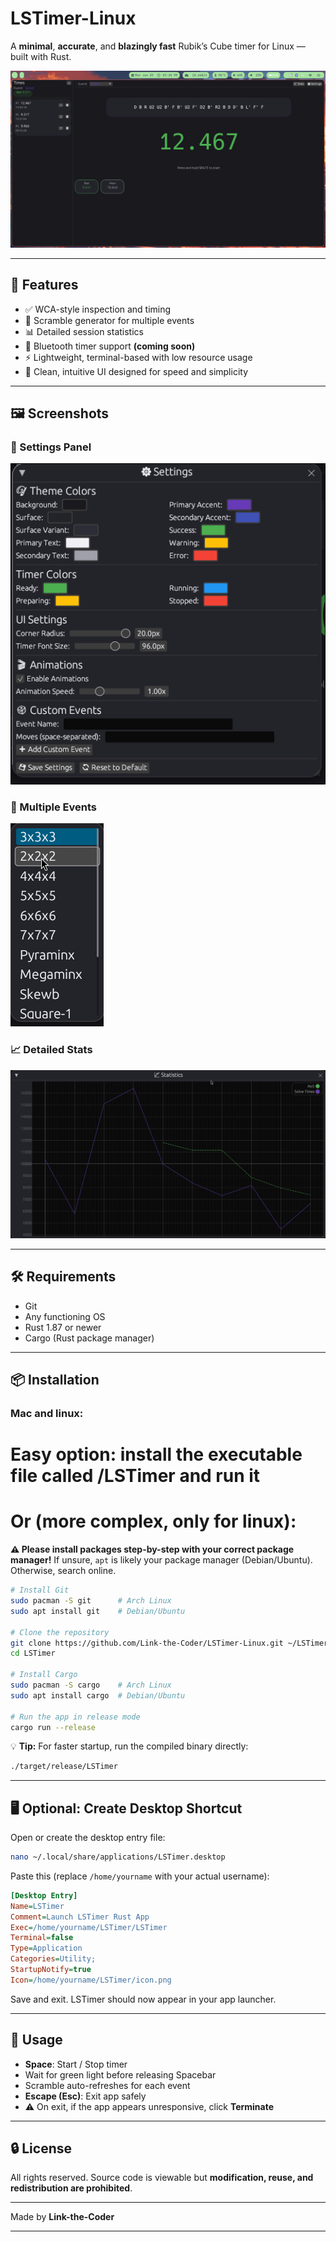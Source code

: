 # **LSTimer-Linux**

A **minimal**, **accurate**, and **blazingly fast** Rubik’s Cube timer for Linux — built with Rust.

![Overview](screenshots/overview.png)

---

## 🚀 Features

* ✅ WCA-style inspection and timing
* 🎯 Scramble generator for multiple events
* 📊 Detailed session statistics
* 🔗 Bluetooth timer support **(coming soon)**
* ⚡ Lightweight, terminal-based with low resource usage
* 🧠 Clean, intuitive UI designed for speed and simplicity

---

## 🖼️ Screenshots

### 🔧 Settings Panel

![Settings](screenshots/settings.png)

### 🧩 Multiple Events

![Multiple Events](screenshots/events.png)

### 📈 Detailed Stats

![Stats](screenshots/stats.png)

---

## 🛠️ Requirements

* Git
* Any functioning OS
* Rust 1.87 or newer
* Cargo (Rust package manager)

---

## 📦 Installation

### Mac and linux:

# Easy option: install the executable file called /LSTimer and run it

# Or (more complex, only for linux):

**⚠️ Please install packages step-by-step with your correct package manager!**
If unsure, `apt` is likely your package manager (Debian/Ubuntu). Otherwise, search online.

```bash
# Install Git
sudo pacman -S git      # Arch Linux
sudo apt install git    # Debian/Ubuntu

# Clone the repository
git clone https://github.com/Link-the-Coder/LSTimer-Linux.git ~/LSTimer
cd LSTimer

# Install Cargo
sudo pacman -S cargo    # Arch Linux
sudo apt install cargo  # Debian/Ubuntu

# Run the app in release mode
cargo run --release
```

💡 **Tip:** For faster startup, run the compiled binary directly:

```bash
./target/release/LSTimer
```

---

## 🖥️ Optional: Create Desktop Shortcut

Open or create the desktop entry file:

```bash
nano ~/.local/share/applications/LSTimer.desktop
```

Paste this (replace `/home/yourname` with your actual username):

```ini
[Desktop Entry]
Name=LSTimer
Comment=Launch LSTimer Rust App
Exec=/home/yourname/LSTimer/LSTimer
Terminal=false
Type=Application
Categories=Utility;
StartupNotify=true
Icon=/home/yourname/LSTimer/icon.png
```

Save and exit.
LSTimer should now appear in your app launcher.

---

## 🧠 Usage

* **Space**: Start / Stop timer
* Wait for green light before releasing Spacebar
* Scramble auto-refreshes for each event
* **Escape (Esc)**: Exit app safely
* ⚠️ On exit, if the app appears unresponsive, click **Terminate**

---

## 🔒 License

All rights reserved.
Source code is viewable but **modification, reuse, and redistribution are prohibited**.

---

Made by **Link-the-Coder**

---
